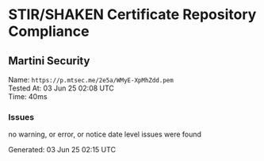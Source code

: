 # STIR/SHAKEN Certificate Repository Compliance

## Martini Security

Name: `https://p.mtsec.me/2e5a/WMyE-XpMhZdd.pem`\
Tested At: 03 Jun 25 02:08 UTC\
Time: 40ms

### Issues

no warning, or error, or notice date level issues were found

Generated: 03 Jun 25 02:15 UTC